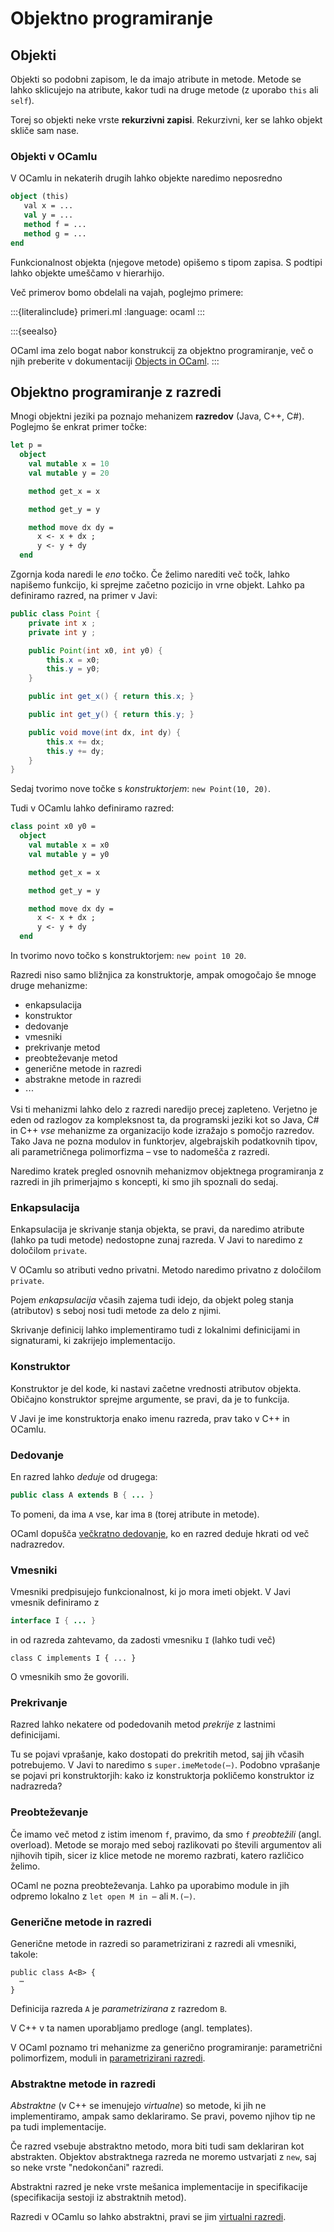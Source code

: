 # Objektno programiranje

## Objekti

Objekti so podobni zapisom, le da imajo atribute in metode. Metode se lahko
sklicujejo na atribute, kakor tudi na druge metode (z uporabo `this` ali `self`).

Torej so objekti neke vrste **rekurzivni zapisi**. Rekurzivni, ker se lahko
objekt skliče sam nase.

### Objekti v OCamlu

V OCamlu in nekaterih drugih lahko objekte naredimo neposredno

```ocaml
object (this)
   val x = ...
   val y = ...
   method f = ...
   method g = ...
end
```

Funkcionalnost objekta (njegove metode) opišemo s tipom zapisa. S podtipi lahko
objekte umeščamo v hierarhijo.

Več primerov bomo obdelali na vajah, poglejmo primere:

:::{literalinclude} primeri.ml
:language: ocaml
:::

:::{seealso}

OCaml ima zelo bogat nabor konstrukcij za objektno programiranje, več o njih preberite
v dokumentaciji [Objects in OCaml](https://v2.ocaml.org/manual/objectexamples.html#).
:::

## Objektno programiranje z razredi

Mnogi objektni jeziki pa poznajo mehanizem **razredov** (Java, C++, C#).
Poglejmo še enkrat primer točke:

```ocaml
let p =
  object
    val mutable x = 10
    val mutable y = 20

    method get_x = x

    method get_y = y

    method move dx dy =
      x <- x + dx ;
      y <- y + dy
  end
```

Zgornja koda naredi le *eno* točko. Če želimo narediti več točk, lahko napišemo
funkcijo, ki sprejme začetno pozicijo in vrne objekt. Lahko pa definiramo razred, na
primer v Javi:

```java
public class Point {
    private int x ;
    private int y ;

    public Point(int x0, int y0) {
        this.x = x0;
        this.y = y0;
    }

    public int get_x() { return this.x; }

    public int get_y() { return this.y; }

    public void move(int dx, int dy) {
        this.x += dx;
        this.y += dy;
    }
}
```

Sedaj tvorimo nove točke s *konstruktorjem*: `new Point(10, 20)`.

Tudi v OCamlu lahko definiramo razred:

```ocaml
class point x0 y0 =
  object
    val mutable x = x0
    val mutable y = y0

    method get_x = x

    method get_y = y

    method move dx dy =
      x <- x + dx ;
      y <- y + dy
  end
```

In tvorimo novo točko s konstruktorjem: `new point 10 20`.

Razredi niso samo bližnjica za konstruktorje, ampak omogočajo še mnoge druge
mehanizme:

* enkapsulacija
* konstruktor
* dedovanje
* vmesniki
* prekrivanje metod
* preobteževanje metod
* generične metode in razredi
* abstrakne metode in razredi
* ⋯

Vsi ti mehanizmi lahko delo z razredi naredijo precej zapleteno. Verjetno je eden
od razlogov za kompleksnost ta, da programski jeziki kot so Java, C# in C++
*vse* mehanizme za organizacijo kode izražajo s pomočjo razredov. Tako Java ne
pozna modulov in funktorjev, algebrajskih podatkovnih tipov, ali parametričnega
polimorfizma – vse to nadomešča z razredi.

Naredimo kratek pregled osnovnih mehanizmov objektnega programiranja z razredi
in jih primerjajmo s koncepti, ki smo jih spoznali do sedaj.

### Enkapsulacija

Enkapsulacija je skrivanje stanja objekta, se pravi, da naredimo atribute (lahko
pa tudi metode) nedostopne zunaj razreda. V Javi to naredimo z določilom
`private`.

V OCamlu so atributi vedno privatni. Metodo naredimo privatno z določilom
`private`.

Pojem *enkapsulacija* včasih zajema tudi idejo, da objekt poleg stanja
(atributov) s seboj nosi tudi metode za delo z njimi.

Skrivanje definicij lahko implementiramo tudi z lokalnimi definicijami in
signaturami, ki zakrijejo implementacijo.

### Konstruktor

Konstruktor je del kode, ki nastavi začetne vrednosti atributov objekta.
Običajno konstruktor sprejme argumente, se pravi, da je to funkcija.

V Javi je ime konstruktorja enako imenu razreda, prav tako v C++ in OCamlu.

### Dedovanje

En razred lahko *deduje* od drugega:

```java
public class A extends B { ... }
```

To pomeni, da ima `A` vse, kar ima `B` (torej atribute in metode).

OCaml dopušča [večkratno dedovanje](https://v2.ocaml.org/manual/objectexamples.html#s%3Amultiple-inheritance),
ko en razred deduje hkrati od več nadrazredov.

### Vmesniki

Vmesniki predpisujejo funkcionalnost, ki jo mora imeti objekt. V Javi vmesnik
definiramo z

```java
interface I { ... }
```

in od razreda zahtevamo, da zadosti vmesniku `I` (lahko tudi več)

```
class C implements I { ... }
```

O vmesnikih smo že govorili.

### Prekrivanje

Razred lahko nekatere od podedovanih metod *prekrije* z lastnimi definicijami.

Tu se pojavi vprašanje, kako dostopati do prekritih metod, saj jih včasih
potrebujemo. V Javi to naredimo s `super.imeMetode(⋯)`. Podobno vprašanje se
pojavi pri konstruktorjih: kako iz konstruktorja pokličemo konstruktor iz
nadrazreda?

### Preobteževanje

Če imamo več metod z istim imenom `f`, pravimo, da smo `f` *preobtežili* (angl.
overload). Metode se morajo med seboj razlikovati po števili argumentov ali
njihovih tipih, sicer iz klice metode ne moremo razbrati, katero različico
želimo.

OCaml ne pozna preobteževanja. Lahko pa uporabimo module in jih odpremo lokalno
z `let open M in ⋯` ali `M.(⋯)`.

### Generične metode in razredi

Generične metode in razredi so parametrizirani z razredi ali vmesniki, takole:

```
public class A<B> {
  ⋯
}
```

Definicija razreda `A` je *parametrizirana* z razredom `B`.

V C++ v ta namen uporabljamo predloge (angl. templates).

V OCaml poznamo tri mehanizme za generično programiranje: parametrični
polimorfizem, moduli in [parametrizirani razredi](https://v2.ocaml.org/manual/objectexamples.html#s%3Aparameterized-classes).

### Abstraktne metode in razredi

*Abstraktne* (v C++ se imenujejo *virtualne*) so metode, ki jih ne
implementiramo, ampak samo deklariramo. Se pravi, povemo njihov tip ne pa tudi
implementacije.

Če razred vsebuje abstraktno metodo, mora biti tudi sam deklariran kot
abstrakten. Objektov abstraktnega razreda ne moremo ustvarjati z `new`, saj so
neke vrste "nedokončani" razredi.

Abstraktni razred je neke vrste mešanica implementacije in specifikacije
(specifikacija sestoji iz abstraktnih metod).

Razredi v OCamlu so lahko abstraktni, pravi se jim [virtualni razredi](https://v2.ocaml.org/manual/objectexamples.html#s%3Avirtual-methods).
